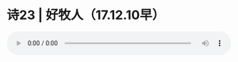 # 诗23 | 好牧人（17.12.10早）

<audio style="width: 100%;" preload="false" controls controlslist="nodownload"><source src="http://file.simai.life/audio/mp3/old/17789.mp3" type="audio/mpeg">Your browser does not support the audio element.</audio>


